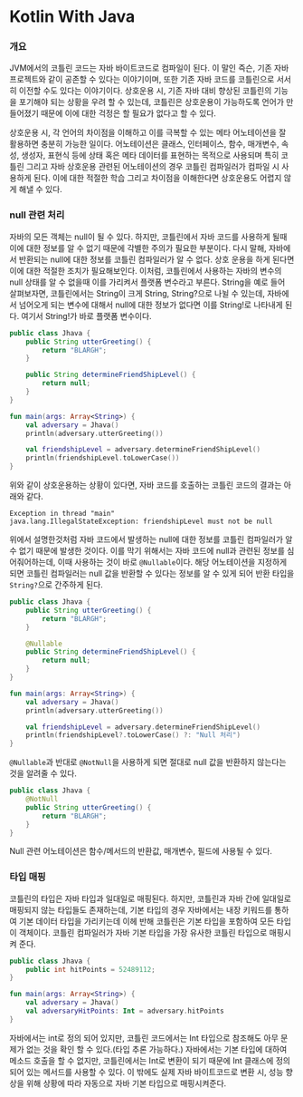 # Kotlin With Java

### 개요
JVM에서의 코틀린 코드는 자바 바이트코드로 컴파일이 된다. 이 말인 즉슨, 기존 자바 프로젝트와 같이 공존할 수 있다는 이야기이며, 또한 기존 자바 코드를 코틀린으로 서서히 이전할 수도 있다는 이야기이다. 상호운용 시, 기존 자바 대비 향상된 코틀린의 기능을 포기해야 되는 상황을 우려 할 수 있는데, 코틀린은 상호운용이 가능하도록 언어가 만들어졌기 때문에 이에 대한 걱정은 할 필요가 없다고 할 수 있다. 

상호운용 시, 각 언어의 차이점을 이해하고 이를 극복할 수 있는 메타 어노테이션을 잘 활용하면 충분히 가능한 일이다. 어노테이션은 클래스, 인터페이스, 함수, 매개변수, 속성, 생성자, 표현식 등에 상태 혹은 메타 데이터를 표현하는 목적으로 사용되며 특히 코틀린 그리고 자바 상호운용 관련된 어노테이션의 경우 코틀린 컴파일러가 컴파일 시 사용하게 된다. 이에 대한 적절한 학습 그리고 차이점을 이해한다면 상호운용도 어렵지 않게 해낼 수 있다.

### null 관련 처리
자바의 모든 객체는 null이 될 수 있다. 하지만, 코틀린에서 자바 코드를 사용하게 될때 이에 대한 정보를 알 수 없기 때문에 각별한 주의가 필요한 부분이다. 다시 말해, 자바에서 반환되는 null에 대한 정보를 코틀린 컴파일러가 알 수 없다. 상호 운용을 하게 된다면 이에 대한 적절한 조치가 필요해보인다. 이처럼, 코틀린에서 사용하는 자바의 변수의 null 상태를 알 수 없을때 이를 가리켜서 플랫폼 변수라고 부른다. String을 예로 들어 살펴보자면, 코틀린에서는 String이 크게 String, String?으로 나뉠 수 있는데, 자바에서 넘어오게 되는 변수에 대해서 null에 대한 정보가 없다면 이를 String!로 나타내게 된다. 여기서 String!가 바로 플랫폼 변수이다. 

```java
public class Jhava {
	public String utterGreeting() {
		return "BLARGH";
	}

	public String determineFriendShipLevel() {
		return null;
	}
}
```

```kotlin
fun main(args: Array<String>) {
	val adversary = Jhava()
	println(adversary.utterGreeting())

	val friendshipLevel = adversary.determineFriendShipLevel()
	println(friendshipLevel.toLowerCase())
}
```

위와 같이 상호운용하는 상황이 있다면, 자바 코드를 호출하는 코틀린 코드의 결과는 아래와 같다.
```
Exception in thread "main"
java.lang.IllegalStateException: friendshipLevel must not be null
```

위에서 설명한것처럼 자바 코드에서 발생하는 null에 대한 정보를 코틀린 컴파일러가 알수 없기 때문에 발생한 것이다. 이를 막기 위해서는 자바 코드에 null과 관련된 정보를 심어줘어하는데, 이때 사용하는 것이 바로 `@Nullable`이다. 해당 어노테이션을 지정하게 되면 코틀린 컴파일러는 null 값을 반환할 수 있다는 정보를 알 수 있게 되어 반환 타입을 `String?`으로 간주하게 된다.

```java
public class Jhava {
	public String utterGreeting() {
		return "BLARGH";
	}

	@Nullable
	public String determineFriendShipLevel() {
		return null;
	}
}
```

```kotlin
fun main(args: Array<String>) {
	val adversary = Jhava()
	println(adversary.utterGreeting())

	val friendshipLevel = adversary.determineFriendShipLevel()
	println(friendshipLevel?.toLowerCase() ?: "Null 처리")
}
```

`@Nullable`과 반대로 `@NotNull`을 사용하게 되면 절대로 null 값을 반환하지 않는다는 것을 알려줄 수 있다.

```java
public class Jhava {
	@NotNull
	public String utterGreeting() {
		return "BLARGH";
	}
}
```

Null 관련 어노테이션은 함수/메서드의 반환값, 매개변수, 필드에 사용될 수 있다.

### 타입 매핑
코틀린의 타입은 자바 타입과 일대일로 매핑된다. 하지만, 코틀린과 자바 간에 일대일로 매핑되지 않는 타입들도 존재하는데, 기본 타입의 경우 자바에서는 내장 키워드를 통하여 기본 데이터 타입을 가리키는데 이헤 반해 코틀린은 기본 타입을 포함하여 모든 타입이 객체이다. 코틀린 컴파일러가 자바 기본 타입을 가장 유사한 코틀린 타입으로 매핑시켜 준다. 

```java
public class Jhava {
	public int hitPoints = 52489112;
}
```

```kotlin
fun main(args: Array<String>) {
	val adversary = Jhava()
	val adversaryHitPoints: Int = adversary.hitPoints
}
```
자바에서는 int로 정의 되어 있지만, 코틀린 코드에서는 Int 타입으로 참조해도 아무 문제가 없는 것을 확인 할 수 있다.(타입 추론 가능하다.) 자바에서는 기본 타입에 대하여 메소드 호출을 할 수 없지만, 코틀린에서는 Int로 변환이 되기 때문에 Int 클래스에 정의되어 있는 메서드를 사용할 수 있다. 이 밖에도 실제 자바 바이트코드로 변환 시, 성능 향상을 위해 상황에 따라 자동으로 자바 기본 타입으로 매핑시켜준다.

